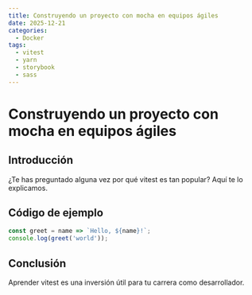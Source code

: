 ```yaml
---
title: Construyendo un proyecto con mocha en equipos ágiles
date: 2025-12-21
categories:
  - Docker
tags:
  - vitest
  - yarn
  - storybook
  - sass
---
```


# Construyendo un proyecto con mocha en equipos ágiles

## Introducción

¿Te has preguntado alguna vez por qué vitest es tan popular? Aquí te lo explicamos.

## Código de ejemplo

```javascript
const greet = name => `Hello, ${name}!`;
console.log(greet('world'));
```

## Conclusión

Aprender vitest es una inversión útil para tu carrera como desarrollador.